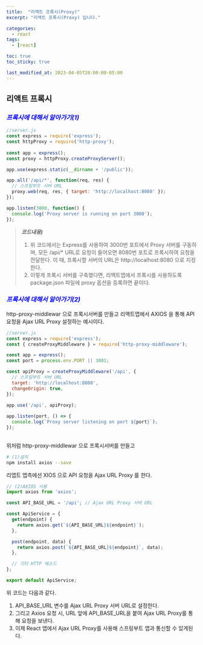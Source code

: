 ```yaml
---
title:  "리액트 프록시(Proxy)"
excerpt: "리액트 프록시(Proxy) 입니다."

categories:
  - react
tags:
  - [react]

toc: true
toc_sticky: true

last_modified_at: 2023-04-05T20:00:00-05:00
---
```



## 리액트 프록시

### <span style="color:blue"><I><b>프록시에 대해서 알아가기(1)</b></I></span>
 ```js
 //server.js
 const express = require('express');
 const httpProxy = require('http-proxy');
   
 const app = express();
 const proxy = httpProxy.createProxyServer();
 
 app.use(express.static(__dirname + '/public'));
 
 app.all('/api/*', function(req, res) {
   // 스프링부트 서버 URL
   proxy.web(req, res, { target: 'http://localhost:8080' });
 });
 
 app.listen(3000, function() {
   console.log('Proxy server is running on port 3000');
 });
 
 ```  

> ***코드내용)***  
> 1. 위 코드에서는 Express를 사용하여 3000번 포트에서 Proxy 서버를 구동하며, 모든 /api/* URL로 요청이 들어오면 8080번 포트로 프록시하여 요청을 전달한다. 이 때, 프록시할 서버의 URL은 http://localhost:8080 으로 지정한다.
> 2. 이렇게 프록시 서버를 구축했다면, 리액트앱에서 프록시를 사용하도록 package.json 파일에 proxy 옵션을 등록하면 끝이다.
  
  
  
### <span style="color:blue"><I><b>프록시에 대해서 알아가기(2)</b></I></span>
http-proxy-middlewar 으로 프록시서버를 만들고 리액트앱에서 AXIOS 을 통해 
API 요청을 Ajax URL Proxy 설정하는 예시이다.
```js
//server.js
const express = require('express');
const { createProxyMiddleware } = require('http-proxy-middleware');

const app = express();
const port = process.env.PORT || 3001;

const apiProxy = createProxyMiddleware('/api', {
  // 스프링부트 서버 URL  
  target: 'http://localhost:8080', 
  changeOrigin: true,
});
 
app.use('/api', apiProxy);

app.listen(port, () => {
  console.log(`Proxy server listening on port ${port}`);
});
 
```
  
위처럼 http-proxy-middlewar 으로 프록시서버를 만들고   
  
```bash
# (1)설치
npm install axios --save
```
    
리앱트 앱측에선 XIOS 으로 API 요청을 Ajax URL Proxy 를 한다.


```ts
// (2)AXIOS 사용
import axios from 'axios';

const API_BASE_URL = '/api'; // Ajax URL Proxy 서버 URL

const ApiService = {
  get(endpoint) {
    return axios.get(`${API_BASE_URL}${endpoint}`);
  },

  post(endpoint, data) {
    return axios.post(`${API_BASE_URL}${endpoint}`, data);
  },

  // 기타 HTTP 메소드
};

export default ApiService;

```

위 코드는 다음과 같다.  
1. API_BASE_URL 변수를 Ajax URL Proxy 서버 URL로 설정한다. 
2. 그리고 Axios 요청 시, URL 앞에 API_BASE_URL을 붙여 Ajax URL Proxy를 통해 요청을 보낸다. 
3. 이제 React 앱에서 Ajax URL Proxy를 사용해 스프링부트 앱과 통신할 수 있게된다.